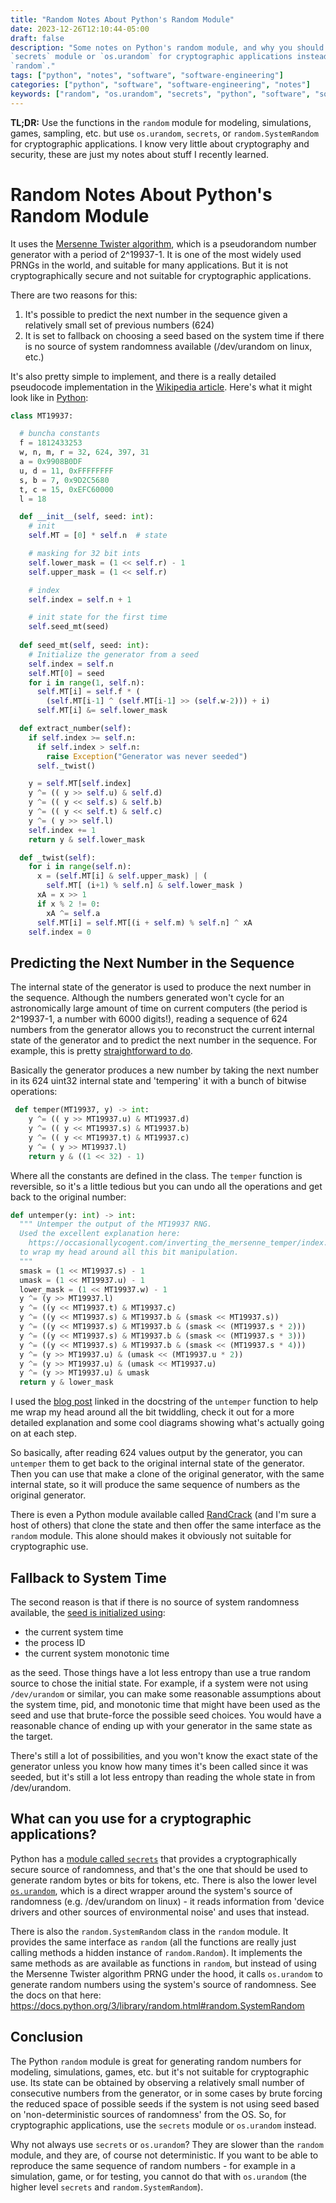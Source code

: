 ```yaml
---
title: "Random Notes About Python's Random Module"
date: 2023-12-26T12:10:44-05:00
draft: false
description: "Some notes on Python's random module, and why you should use the
`secrets` module or `os.urandom` for cryptographic applications instead of
`random`."
tags: ["python", "notes", "software", "software-engineering"]
categories: ["python", "software", "software-engineering", "notes"]
keywords: ["random", "os.urandom", "secrets", "python", "software", "software-engineering"]
---
```


**TL;DR:** Use the functions in the `random` module for modeling, simulations,
games, sampling, etc. but use `os.urandom`, `secrets`, or 
`random.SystemRandom` for cryptographic applications. I know very little about 
cryptography and security, these are just my notes about stuff I recently 
learned.

# Random Notes About Python's Random Module

It uses the [Mersenne Twister algorithm](https://en.wikipedia.org/wiki/Mersenne_Twister), which is a pseudorandom number 
generator with a period of 2^19937-1. It is one of the most widely used
PRNGs in the world, and suitable for many applications. But it is not
cryptographically secure and not suitable for cryptographic applications.

There are two reasons for this:
1. It's possible to predict the next number in the sequence given a relatively small
  set of previous numbers (624)
1. It is set to fallback on choosing a seed based on the system time if there
  is no source of system randomness available (/dev/urandom on linux, etc.)

It's also pretty simple to implement, and there is a really detailed pseudocode
implementation in the [Wikipedia article](https://en.wikipedia.org/wiki/Mersenne_Twister#Pseudocode). Here's what it might look like in [Python](https://github.com/heathhenley/CryptoPals/blob/main/set3/21.py#L13):

```python
class MT19937:

  # buncha constants
  f = 1812433253
  w, n, m, r = 32, 624, 397, 31
  a = 0x9908B0DF
  u, d = 11, 0xFFFFFFFF
  s, b = 7, 0x9D2C5680
  t, c = 15, 0xEFC60000
  l = 18

  def __init__(self, seed: int):
    # init 
    self.MT = [0] * self.n  # state

    # masking for 32 bit ints 
    self.lower_mask = (1 << self.r) - 1
    self.upper_mask = (1 << self.r)

    # index
    self.index = self.n + 1

    # init state for the first time
    self.seed_mt(seed)
  
  def seed_mt(self, seed: int):
    # Initialize the generator from a seed
    self.index = self.n
    self.MT[0] = seed
    for i in range(1, self.n):
      self.MT[i] = self.f * (
        (self.MT[i-1] ^ (self.MT[i-1] >> (self.w-2))) + i)
      self.MT[i] &= self.lower_mask

  def extract_number(self):
    if self.index >= self.n:
      if self.index > self.n:
        raise Exception("Generator was never seeded")
      self._twist() 

    y = self.MT[self.index]
    y ^= (( y >> self.u) & self.d)
    y ^= (( y << self.s) & self.b)
    y ^= (( y << self.t) & self.c)
    y ^= ( y >> self.l)
    self.index += 1
    return y & self.lower_mask

  def _twist(self):
    for i in range(self.n):
      x = (self.MT[i] & self.upper_mask) | (
        self.MT[ (i+1) % self.n] & self.lower_mask )
      xA = x >> 1
      if x % 2 != 0:
        xA ^= self.a
      self.MT[i] = self.MT[(i + self.m) % self.n] ^ xA
    self.index = 0
```

## Predicting the Next Number in the Sequence
The internal state of the generator is used to produce the next number in the
sequence. Although the numbers generated won't cycle for an astronomically
large amount of time on current computers (the period is 2^19937-1, a number
with 6000 digits!), reading a sequence of 624 numbers from the generator
allows you to reconstruct the current internal state of the generator and to
predict the next number in the sequence. For example, this is pretty 
[straightforward to do](https://github.com/heathhenley/CryptoPals/blob/main/set3/23.py).

Basically the generator produces a new number by taking the next number in its
624 uint32 internal state and 'tempering' it with a bunch of bitwise operations:

```python
 def temper(MT19937, y) -> int:
    y ^= (( y >> MT19937.u) & MT19937.d)
    y ^= (( y << MT19937.s) & MT19937.b)
    y ^= (( y << MT19937.t) & MT19937.c)
    y ^= ( y >> MT19937.l)
    return y & ((1 << 32) - 1)
```
Where all the constants are defined in the class. The `temper` function is
reversible, so it's a little tedious but you can undo all the operations and
get back to the original number:

```python
def untemper(y: int) -> int:
  """ Untemper the output of the MT19937 RNG.
  Used the excellent explanation here:
    https://occasionallycogent.com/inverting_the_mersenne_temper/index.html
  to wrap my head around all this bit manipulation.
  """
  smask = (1 << MT19937.s) - 1
  umask = (1 << MT19937.u) - 1
  lower_mask = (1 << MT19937.w) - 1
  y ^= (y >> MT19937.l)
  y ^= ((y << MT19937.t) & MT19937.c)
  y ^= ((y << MT19937.s) & MT19937.b & (smask << MT19937.s))
  y ^= ((y << MT19937.s) & MT19937.b & (smask << (MT19937.s * 2)))
  y ^= ((y << MT19937.s) & MT19937.b & (smask << (MT19937.s * 3)))
  y ^= ((y << MT19937.s) & MT19937.b & (smask << (MT19937.s * 4)))
  y ^= (y >> MT19937.u) & (umask << (MT19937.u * 2))
  y ^= (y >> MT19937.u) & (umask << MT19937.u)
  y ^= (y >> MT19937.u) & umask
  return y & lower_mask
```

I used the
[blog post](https://occasionallycogent.com/inverting_the_mersenne_temper/index.html) linked in the docstring of the `untemper` function to help me wrap my head around all the bit twiddling,
check it out for a more detailed explanation and some cool diagrams showing
what's actually going on at each step.

So basically, after reading 624 values output by the generator, you can `untemper` them to get back to the original internal state of the generator. 
Then you can use that make a clone of the original generator, with the same 
internal state, so it will produce the same  sequence of numbers as the 
original generator.

There is even a Python module available called [RandCrack](https://github.com/tna0y/Python-random-module-cracker) (and I'm sure a host of others) that clone the
state and then offer the same interface as the `random` module.
This alone should makes it obviously not suitable for cryptographic use.

## Fallback to System Time
The second reason is that if there is no source of system randomness available,
the [seed is initialized using](https://github.com/python/cpython/blob/main/Modules/_randommodule.c#L263):
- the current system time
- the process ID
- the current system monotonic time

as the seed. Those things have a lot less entropy than use a true random source
to chose the initial state. For example, if a system were not using
`/dev/urandom` or similar, you can make some reasonable assumptions about the 
system time, pid, and monotonic time that might have been used as the seed and 
use that brute-force the possible seed choices. You would have a reasonable chance of ending up with your generator in the same state as the target.

There's still a lot of possibilities, and you won't know the exact state of the
generator unless you know how many times it's been called since it was seeded,
but it's still a lot less entropy than reading the whole state in from
/dev/urandom.

## What can you use for a cryptographic applications?
Python has a [module called `secrets`](https://docs.python.org/3/library/secrets.html) that provides a cryptographically secure
source of randomness, and that's the one that should be used to generate random
bytes or bits for tokens, etc. There is also the lower level [`os.urandom`](https://docs.python.org/3/library/os.html#os.getrandom), which is a
direct wrapper around the system's source of randomness (e.g. /dev/urandom on 
linux) - it reads information from 'device drivers and other sources of
environmental noise' and uses that instead.

There is also the `random.SystemRandom` class in the `random` module. It
provides the same interface as `random` (all the functions are really just 
calling methods a hidden instance of `random.Random`). It implements the 
same methods as are available as functions in `random`, but instead of using
the Mersenne Twister algorithm PRNG under the hood, it calls `os.urandom` to 
generate random numbers using the system's source of randomness. See the docs
on that here: https://docs.python.org/3/library/random.html#random.SystemRandom

## Conclusion
The Python `random` module is great for generating random numbers for
modeling, simulations, games, etc. but it's not suitable for cryptographic
use. Its state can be obtained by observing a relatively small number
of consecutive numbers from the generator, or in some cases by brute forcing
the reduced space of possible seeds if the system is not using seed based on
'non-deterministic sources of randomness' from the OS. So, for cryptographic 
applications, use the `secrets` module or `os.urandom` instead.

Why not always use `secrets` or `os.urandom`? They are slower than the `random`
module, and they are, of course not deterministic. If you want to be able to 
reproduce the same sequence of random numbers - for example in a simulation, 
game, or for testing, you cannot do that with `os.urandom` (the higher level
`secrets` and `random.SystemRandom`).
